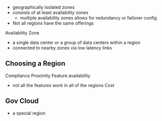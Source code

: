 - geographically isolated zones
- consists of at least availability zones
	- multiple availability zones allows for redundancy or failover config
- Not all regions have the same offerings

Availability Zone
- a single data center or a group of data centers within a region
- connected to nearby zones via low latency links

## Choosing a Region
Compliance
Proximity
Feature availability
- not all the features work in all of the regions
Cost

## Gov Cloud
- a special region